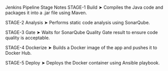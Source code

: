 
 
 Jenkins Pipeline Stage Notes
STAGE-1 Build
➤ Compiles the Java code and packages it into a .jar file using Maven.

STAGE-2 Analysis
➤ Performs static code analysis using SonarQube.

STAGE-3 Gate
➤ Waits for SonarQube Quality Gate result to ensure code quality is acceptable.

STAGE-4 Dockerize
➤ Builds a Docker image of the app and pushes it to Docker Hub.

STAGE-5 Deploy
➤ Deploys the Docker container using Ansible playbook.
